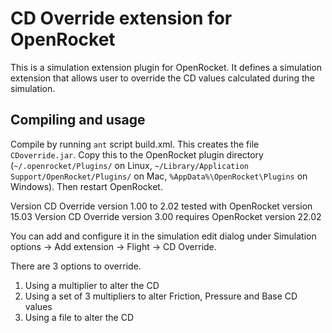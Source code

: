CD Override extension for OpenRocket
==============================================

This is a simulation extension plugin for OpenRocket.  It defines a simulation extension that allows user to override the CD values calculated during the simulation.


Compiling and usage
-------------------

Compile by running `ant` script build.xml.  This creates the file `CDoverride.jar`.  Copy this to the OpenRocket plugin directory (`~/.openrocket/Plugins/` on Linux, `~/Library/Application Support/OpenRocket/Plugins/` on Mac, `%AppData%\OpenRocket\Plugins` on Windows).  Then restart OpenRocket.

Version CD Override version 1.00 to 2.02 tested with OpenRocket version 15.03
Version CD Override version 3.00 requires OpenRocket version 22.02

You can add and configure it in the simulation edit dialog under Simulation options -> Add extension -> Flight -> CD Override.

There are 3 options to override. 
1. Using a multiplier to alter the CD
2. Using a set of 3 multipliers to alter Friction, Pressure and Base CD values 
3. Using a file to alter the CD


